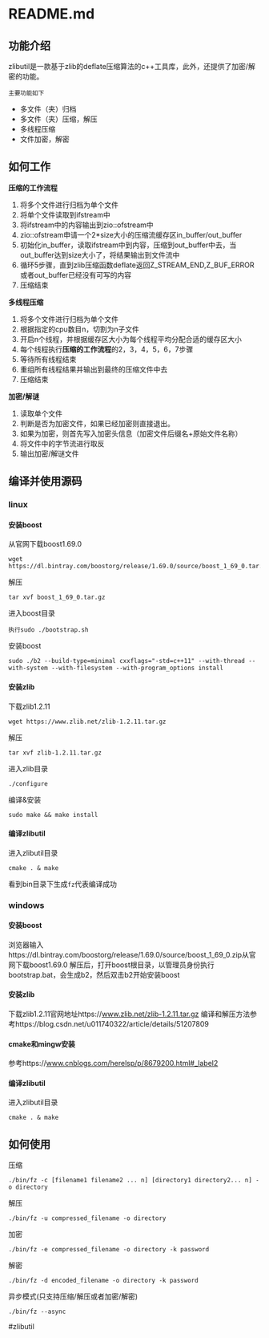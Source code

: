 # README.md
## 功能介绍
zlibutil是一款基于zlib的deflate压缩算法的c++工具库，此外，还提供了加密/解密的功能。

`主要功能如下`

* 多文件（夹）归档
* 多文件（夹）压缩，解压
* 多线程压缩
* 文件加密，解密

## 如何工作
**压缩的工作流程**

1. 将多个文件进行归档为单个文件
2. 将单个文件读取到ifstream中
3. 将ifstream中的内容输出到zio::ofstream中
4. zio::ofstream申请一个2*size大小的压缩流缓存区in_buffer/out_buffer
5. 初始化in_buffer，读取ifstream中到内容，压缩到out_buffer中去，当out_buffer达到size大小了，将结果输出到文件流中
6. 循环5步骤，直到zlib压缩函数deflate返回Z_STREAM_END,Z_BUF_ERROR或者out_buffer已经没有可写的内容
7. 压缩结束

**多线程压缩**

1. 将多个文件进行归档为单个文件
2. 根据指定的cpu数目n，切割为n子文件
3. 开启n个线程，并根据缓存区大小为每个线程平均分配合适的缓存区大小
4. 每个线程执行**压缩的工作流程**的2，3，4，5，6，7步骤
5. 等待所有线程结束
6. 重组所有线程结果并输出到最终的压缩文件中去
7. 压缩结束

**加密/解谜**

1. 读取单个文件
2. 判断是否为加密文件，如果已经加密则直接退出。
3. 如果为加密，则首先写入加密头信息（加密文件后缀名+原始文件名称）
4. 将文件中的字节流进行取反
5. 输出加密/解谜文件

## 编译并使用源码
### linux
#### 安装boost
从官网下载boost1.69.0
```
wget https://dl.bintray.com/boostorg/release/1.69.0/source/boost_1_69_0.tar.gz
```

解压
```
tar xvf boost_1_69_0.tar.gz
```

进入boost目录
```
执行sudo ./bootstrap.sh
```

安装boost
```
sudo ./b2 --build-type=minimal cxxflags="-std=c++11" --with-thread --with-system --with-filesystem --with-program_options install
```

#### 安装zlib
下载zlib1.2.11
```
wget https://www.zlib.net/zlib-1.2.11.tar.gz
```

解压
```
tar xvf zlib-1.2.11.tar.gz
```

进入zlib目录
```
./configure
```

编译&安装
```
sudo make && make install
```

#### 编译zlibutil
进入zlibutil目录
```
cmake . & make
```

看到bin目录下生成`fz`代表编译成功

### windows
#### 安装boost
浏览器输入https://dl.bintray.com/boostorg/release/1.69.0/source/boost_1_69_0.zip从官网下载boost1.69.0
解压后，打开boost根目录，以管理员身份执行bootstrap.bat，会生成b2，然后双击b2开始安装boost

#### 安装zlib
下载zlib1.2.11官网地址https://www.zlib.net/zlib-1.2.11.tar.gz
编译和解压方法参考https://blog.csdn.net/u011740322/article/details/51207809

#### cmake和mingw安装
参考https://www.cnblogs.com/herelsp/p/8679200.html#_label2

#### 编译zlibutil
进入zlibutil目录
```
cmake . & make
```

## 如何使用
压缩
```
./bin/fz -c [filename1 filename2 ... n] [directory1 directory2... n] -o directory
```

解压
```
./bin/fz -u compressed_filename -o directory
```

加密
```
./bin/fz -e compressed_filename -o directory -k password
```

解密
```
./bin/fz -d encoded_filename -o directory -k password
```

异步模式(只支持压缩/解压或者加密/解密)
```
./bin/fz --async
```
#zlibutil